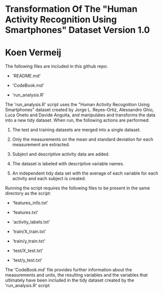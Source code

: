Transformation Of The "Human Activity Recognition Using Smartphones" Dataset
Version 1.0
============================================================================
Koen Vermeij
============================================================================

The following files are included in this github repo:

- 'README.md'

- 'CodeBook.md'

- 'run_analysis.R'


The 'run_analysis.R' script uses the "Human Activity Recognition Using Smartphones" dataset created by 
Jorge L. Reyes-Ortiz, Alessandro Ghio, Luca Oneto and Davide Anguita, and manipulates and transforms the data
into a new tidy dataset. When run, the following actions are performed:

1. The test and training datasets are merged into a single dataset.

2. Only the measurements on the mean and standard deviation for each measurement are extracted.

3. Subject and descriptive activity data are added.

4. The dataset is labeled with descriptive variable names.

5. An independent tidy data set with the average of each variable for each activity and each subject is created.


Running the script requires the following files to be present in the same directory as the script:

- 'features_info.txt'

- 'features.txt'

- 'activity_labels.txt'

- 'train/X_train.txt'

- 'train/y_train.txt'

- 'test/X_test.txt'

- 'test/y_test.txt'


The 'CodeBook.md' file provides further information about the measurements and units, the resulting variables and the
variables that ultimately have been included in the tidy dataset created by the 'run_analysis.R' script
